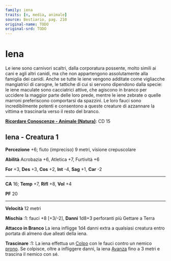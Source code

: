 ```yaml
---
family: iena
traits: [n, media, animale]
source: Bestiario, pag. 210
original-name: TODO
original-srd: TODO
---
```


# Iena

Le iene sono carnivori scaltri, dalla corporatura possente, molto simili ai cani
e agli altri canidi, ma che non appartengono assolutamente alla famiglia dei
canidi. Anche se tutte le iene vengono additate come vigliacche mangiatrici di
carogne, le tattiche di cui si servono dipendono dalla specie: le iene maculate
sono cacciatrici attive, che agiscono in branco per uccidere la maggior parte
delle loro prede, mentre le iene zebrate o quelle marroni preferiscono
comportarsi da spazzini. Le loro fauci sono incredibilmente potenti e consentono
a queste creature di azzannare la vittima e trascinarla verso il resto del
branco.

**[Ricordare Conoscenze - Animale (Natura)](/azioni/abilita/ricordare-conoscenze)**:
CD 15

## Iena - Creatura 1

**Percezione** +6; fiuto (impreciso) 9 metri, visione crepuscolare

**Abilità** Acrobazia +6, Atletica +7, Furtività +6

**For** +3, **Des** +3, **Cos** +2, **Int** -4, **Sag** +1, **Car** -2

---

**CA** 16; **Temp** +7, **Rifl** +8, **Vol** +4

**PF** 20

---

**Velocità** 12 metri

**Mischia** :1: fauci +8 \[+3/-2], **Danni** 1d8+3 perforanti più Gettare a
Terra

**Attacco in Branco** La iena infligge 1d4 danni extra a qualsiasi creatura
entro portata di almeno due alleati della iena.

**Trascinare** :1: La iena effettua un [Colpo](/azioni/colpire) con le fauci
contro un nemico [prono](/condizioni/prono). Se colpisce, oltre a infliggere
danni, la iena [Avanza](/azioni/avanzare) fino a 3 metri e trascina il nemico
con sé.
